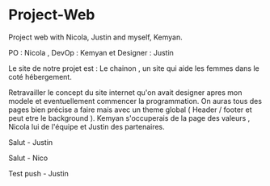 # Project-Web
Project web with Nicola, Justin and myself, Kemyan.

PO : Nicola , DevOp : Kemyan et Designer : Justin

Le site de notre projet est : Le chainon , un site qui aide les femmes dans le coté hébergement.

Retravailler le concept du site internet qu'on avait designer apres mon modele et eventuellement commencer la programmation.
On auras tous des pages bien précise a faire mais avec un theme global ( Header / footer et peut etre le background ).
Kemyan s'occuperais de la page des valeurs , Nicola lui de l'équipe et Justin des partenaires.

Salut - Justin

Salut - Nico

Test push - Justin
